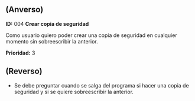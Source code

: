 ## (**Anverso**)

**ID:** 004 **Crear copia de seguridad**

Como usuario quiero poder crear una copia de seguridad en cualquier momento sin sobreescribir la anterior.

**Prioridad:** 3

## (**Reverso**)

+ Se debe preguntar cuando se salga del programa si hacer una copia de seguridad y si se quiere sobreescribir la anterior.
                                               
